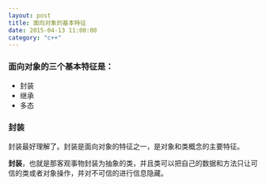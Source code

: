 ```yaml
---
layout: post
title: 面向对象的基本特征
date: 2015-04-13 11:00:00
category: "c++"
---
```


### 面向对象的三个基本特征是：
* 封装
* 继承
* 多态

### 封装

封装最好理解了。封装是面向对象的特征之一，是对象和类概念的主要特征。

**封装**，也就是那客观事物封装为抽象的类，并且类可以把自己的数据和方法只让可信的类或者对象操作，并对不可信的进行信息隐藏。

